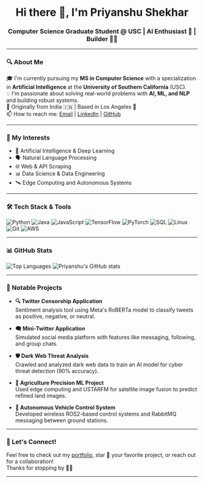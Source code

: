 <h1 align="center">Hi there 👋, I'm Priyanshu Shekhar</h1>
<h3 align="center">Computer Science Graduate Student @ USC | AI Enthusiast 🤖 | Builder 👨‍💻</h3>

---

### 🔍 About Me

🎓 I'm currently pursuing my **MS in Computer Science** with a specialization in **Artificial Intelligence** at the **University of Southern California** (USC).  
💡 I'm passionate about solving real-world problems with **AI, ML, and NLP** and building robust systems.  
📍 Originally from India 🇮🇳 | Based in Los Angeles 🌴  
📫 How to reach me: [Email](mailto:priyanshushekhar@usc.edu) | [LinkedIn](https://www.linkedin.com/in/priyanshushekhar) | [GitHub](https://github.com/Priyanshu-Shekhar)  

---

### 🧠 My Interests

- 🧠 Artificial Intelligence & Deep Learning  
- 🗣️ Natural Language Processing  
- 🌐 Web & API Scraping  
- 📊 Data Science & Data Engineering  
- 🛰️ Edge Computing and Autonomous Systems  

---

### 🛠️ Tech Stack & Tools

![Python](https://img.shields.io/badge/-Python-3776AB?style=flat&logo=python&logoColor=white)
![Java](https://img.shields.io/badge/-Java-007396?style=flat&logo=java&logoColor=white)
![JavaScript](https://img.shields.io/badge/-JavaScript-F7DF1E?style=flat&logo=javascript&logoColor=black)
![TensorFlow](https://img.shields.io/badge/-TensorFlow-FF6F00?style=flat&logo=tensorflow&logoColor=white)
![PyTorch](https://img.shields.io/badge/-PyTorch-EE4C2C?style=flat&logo=pytorch&logoColor=white)
![SQL](https://img.shields.io/badge/-SQL-4479A1?style=flat&logo=postgresql&logoColor=white)
![Linux](https://img.shields.io/badge/-Linux-FCC624?style=flat&logo=linux&logoColor=black)
![Git](https://img.shields.io/badge/-Git-F05032?style=flat&logo=git&logoColor=white)
![AWS](https://img.shields.io/badge/-AWS-232F3E?style=flat&logo=amazon-aws&logoColor=white)

---

### 📊 GitHub Stats

![Top Languages](https://github-readme-stats.vercel.app/api/top-langs/?username=Priyanshu-Shekhar&layout=compact&langs_count=6&theme=radical)
![Priyanshu's GitHub stats](https://github-readme-stats.vercel.app/api?username=Priyanshu-Shekhar&show_icons=true&theme=radical)

---

### 🚀 Notable Projects

- **🔍 Twitter Censorship Application**  
  Sentiment analysis tool using Meta's RoBERTa model to classify tweets as positive, negative, or neutral.

- **🗨️ Mini-Twitter Application**  
  Simulated social media platform with features like messaging, following, and group chats.

- **🛡️ Dark Web Threat Analysis**  
  Crawled and analyzed dark web data to train an AI model for cyber threat detection (90% accuracy).

- **🌾 Agriculture Precision ML Project**  
  Used edge computing and USTARFM for satellite image fusion to predict refined land images.

- **🤖 Autonomous Vehicle Control System**  
  Developed wireless ROS2-based control systems and RabbitMQ messaging between ground stations.

---

### 🤝 Let's Connect!

Feel free to check out my [portfolio](https://github.com/Priyanshu-Shekhar), star 🌟 your favorite project, or reach out for a collaboration!  
Thanks for stopping by 🙏😊  

---
